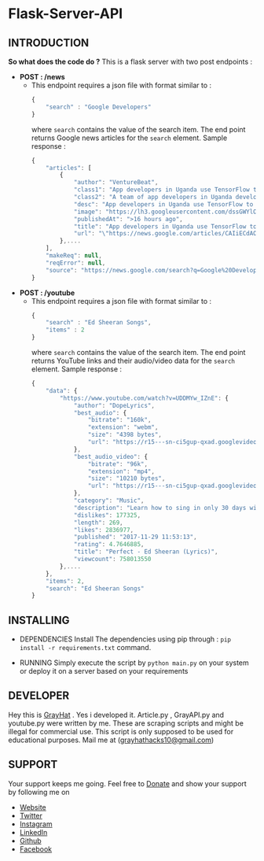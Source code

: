 # Flask-Server-API #

 ## INTRODUCTION ##
  __So what does the code do ?__
  This is a flask server with two post endpoints :
  * __POST : /news__
    * This endpoint requires a json file with format similar to :
        ```javascript
        {
	        "search" : "Google Developers"
        }
        ```
        where `search` contains the value of the search item.
        The end point returns Google news articles for the `search` element.
        Sample response : 
        ```javascript
        {
            "articles": [
                {
                    "author": "VentureBeat",
                    "class1": "App developers in Uganda use TensorFlow to spot armyworm damage in maize",
                    "class2": "A team of app developers in Uganda developed an app with Google's TensorFlow machine learning framework that spots signs of maize damage.",
                    "desc": "App developers in Uganda use TensorFlow to spot armyworm damage in maize . A team of app developers in Uganda developed an app with Google's TensorFlow machine learning framework that spots signs of maize damage.",
                    "image": "https://lh3.googleusercontent.com/dssGWYlOdyqhd_w4PljMjvk3KxkPIZxrbA8zSkS0fFGoaYLZGc6-3wPZ_msExtEQojylGh_tkQlUV3ztEA=-w200-h200-p",
                    "publishedAt": ">16 hours ago",
                    "title": "App developers in Uganda use TensorFlow to spot armyworm damage in maize",
                    "url": "\"https://news.google.com/articles/CAIiECdAOdwbfgPAoQMTSj9if3oqFQgEKgwIACoFCAowsGkw8AYw7eb1BQ?hl=en-IN&amp;gl=IN&amp;ceid=IN%3Aen\""
                },....
            ],
            "makeReq": null,
            "reqError": null,
            "source": "https://news.google.com/search?q=Google%20Developers"
        }
        ```
  * __POST : /youtube__
    * This endpoint requires a json file with format similar to :
        ```javascript
        {
	        "search" : "Ed Sheeran Songs",
            "items" : 2
        }
        ```
        where `search` contains the value of the search item.
        The end point returns YouTube links and their audio/video data for the `search` element.
        Sample response : 
        ```javascript
        {
            "data": {
                "https://www.youtube.com/watch?v=UDDMYw_IZnE": {
                    "author": "DopeLyrics",
                    "best_audio": {
                        "bitrate": "160k",
                        "extension": "webm",
                        "size": "4398 bytes",
                        "url": "https://r15---sn-ci5gup-qxad.googlevideo.com/videoplayback?expire=1573763901&ei=3WbNXZr-MIGI3LUPj_iR6A8&ip=2401%3A4900%3A30e2%3A167a%3Ab064%3Aedb2%3Ad825%3Aa5c1&id=o-AF6V9WzB2w5p9GaKoSXIJCZATlVKSCT78-PF0JH5TstT&itag=251&source=youtube&requiressl=yes&mm=31%2C26&mn=sn-ci5gup-qxad%2Csn-cvh76nez&ms=au%2Conr&mv=m&mvi=14&pl=46&initcwndbps=131250&mime=audio%2Fwebm&gir=yes&clen=4504564&dur=268.861&lmt=1569657333023932&mt=1573742219&fvip=3&keepalive=yes&fexp=23842630&c=WEB&txp=5531432&sparams=expire%2Cei%2Cip%2Cid%2Citag%2Csource%2Crequiressl%2Cmime%2Cgir%2Cclen%2Cdur%2Clmt&lsparams=mm%2Cmn%2Cms%2Cmv%2Cmvi%2Cpl%2Cinitcwndbps&lsig=AHylml4wRgIhAO1cvJ2yEK55G5fpFKjoF5aZ1TAtO33x9Vs2ZUQA5rQyAiEAnMsvfpsklPdvY_98OPjxxRPpiOBXg-8GImxphxC7MOY%3D&sig=ALgxI2wwRQIhAIzfRDLwo2k4CnOx2VUQHfZ_aCGhawvCpJ-q0KmyrT2PAiBWcj9549zTWbu6_jxpKLKqomdv5_-PiynUCljxpV1ogQ==&ratebypass=yes"
                    },
                    "best_audio_video": {
                        "bitrate": "96k",
                        "extension": "mp4",
                        "size": "10210 bytes",
                        "url": "https://r15---sn-ci5gup-qxad.googlevideo.com/videoplayback?expire=1573763901&ei=3WbNXZr-MIGI3LUPj_iR6A8&ip=2401%3A4900%3A30e2%3A167a%3Ab064%3Aedb2%3Ad825%3Aa5c1&id=o-AF6V9WzB2w5p9GaKoSXIJCZATlVKSCT78-PF0JH5TstT&itag=18&source=youtube&requiressl=yes&mm=31%2C26&mn=sn-ci5gup-qxad%2Csn-cvh76nez&ms=au%2Conr&mv=m&mvi=14&pl=46&initcwndbps=131250&mime=video%2Fmp4&gir=yes&clen=10455650&ratebypass=yes&dur=268.887&lmt=1569657298361660&mt=1573742219&fvip=3&fexp=23842630&c=WEB&txp=5531432&sparams=expire%2Cei%2Cip%2Cid%2Citag%2Csource%2Crequiressl%2Cmime%2Cgir%2Cclen%2Cratebypass%2Cdur%2Clmt&lsparams=mm%2Cmn%2Cms%2Cmv%2Cmvi%2Cpl%2Cinitcwndbps&lsig=AHylml4wRgIhAO1cvJ2yEK55G5fpFKjoF5aZ1TAtO33x9Vs2ZUQA5rQyAiEAnMsvfpsklPdvY_98OPjxxRPpiOBXg-8GImxphxC7MOY%3D&sig=ALgxI2wwRQIgGjjGvbQxKjDw6DjVNXPKEJ7apcxxo-ZLoAJjh94AAB0CIQDkMPeCRT3H10SYNxWKjjI0OjiRISNwrCGTyWokrHAI6A=="
                    },
                    "category": "Music",
                    "description": "Learn how to sing in only 30 days with these easy, fun video lessons! https://www.30daysinger.com/a/8328/BFzaEvmu\n-- \nPerfect - Ed Sheeran (Lyrics)\n▶️Check out Josh Michaels song ‘Dreams Come True’ on Spotify.  It is gaining lots of popularity!  Save & add it to your playlists!\nhttps://open.spotify.com/track/0CK4soIqiYiNbuN0G5WYhD?si=ojxLoFCxSuiM2xLkS2uWFA\n--\nI do not own anything. All credits go to the right owners. No copyright intended. \n--\n🎧: https://ad.gt/yt-perfect\n💰: https://atlanti.cr/yt-album\nSubscribe to Ed's channel: http://bit.ly/SubscribeToEdSheeran\n\nFollow Ed on...\nFacebook: http://www.facebook.com/EdSheeranMusic\nTwitter: http://twitter.com/edsheeran\nInstagram: http://instagram.com/teddysphotos\nOfficial Website: http://edsheeran.com\n--\nCopyright Disclaimer Under Section 107 of the Copyright Act 1976, allowance is made for \"fair use\" for purposes such as criticism, comment, news reporting, teaching, scholarship, and research. Fair use is a use permitted by copyright statute that might otherwise be infringing. Non-profit, educational or personal use tips the balance in favor of fair use.",
                    "dislikes": 177325,
                    "length": 269,
                    "likes": 2836977,
                    "published": "2017-11-29 11:53:13",
                    "rating": 4.7646885,
                    "title": "Perfect - Ed Sheeran (Lyrics)",
                    "viewcount": 758013550
                },....
            },
            "items": 2,
            "search": "Ed Sheeran Songs"
        }
        ```
 

 ## INSTALLING ##
  * DEPENDENCIES
   Install The dependencies using pip through : `pip install -r requirements.txt` command.

  * RUNNING
   Simply execute the script by `python main.py` on your system or deploy it on a server based on your requirements

 ## DEVELOPER ##
  Hey this is [GrayHat](https://grayhat12.github.io/ "Developer Site") . Yes i developed it.
  Article.py , GrayAPI.py and youtube.py were written by me.
  These are scraping scripts and might be illegal for commercial use.
  This script is only supposed to be used for educational purposes.
  Mail me at (grayhathacks10@gmail.com)

 ## SUPPORT ##
  Your support keeps me going. Feel free to [Donate](https://www.instamojo.com/@grayhat/ "Instamojo") and show your support by following me on
  * [Website](https://grayhat12.github.io/old/index.html "GrayHat")
  * [Twitter](https://twitter.com/gray_rahul "@gray_rahul")
  * [Instagram](https://www.instagram.com/gray_._hat/ "@gray_._hat")
  * [LinkedIn](https://www.linkedin.com/in/grayhat "@grayhat")
  * [Github](https://github.com/GrayHat12 "@grayhat12")
  * [Facebook](https://www.facebook.com/grayhathacks/ "@grayhathacks")